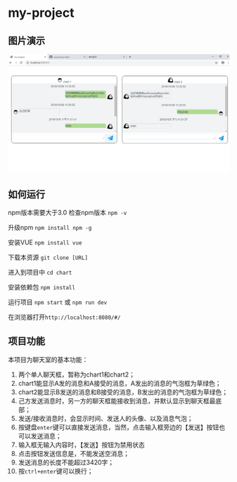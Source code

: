 # my-project

## 图片演示
![截图](./static/cut.png)

## 如何运行
npm版本需要大于3.0
检查npm版本
`npm -v`

升级npm
`npm install npm -g`

安装VUE
`npm install vue`

下载本资源
`git clone [URL]`

进入到项目中
`cd chart`

安装依赖包
`npm install`

运行项目
`npm start` 或 `npm run dev`

在浏览器打开`http://localhost:8080/#/`

## 项目功能
本项目为聊天室的基本功能：
1. 两个单人聊天框，暂称为chart1和chart2；
2. chart1能显示A发的消息和A接受的消息，A发出的消息的气泡框为草绿色；
3. chart2能显示B发送的消息和B接受的消息，B发出的消息的气泡框为草绿色；
4. 己方发送消息时，另一方的聊天框能接收到消息，并默认显示到聊天框最底部；
5. 发送/接收消息时，会显示时间、发送人的头像、以及消息气泡；
5. 按键盘`enter`键可以直接发送消息，当然，点击输入框旁边的【发送】按钮也可以发送消息；
6. 输入框无输入内容时，【发送】按钮为禁用状态
6. 点击按钮发送信息是，不能发送空消息；
7. 发送消息的长度不能超过3420字；
8. 按`ctrl+enter`键可以换行；
